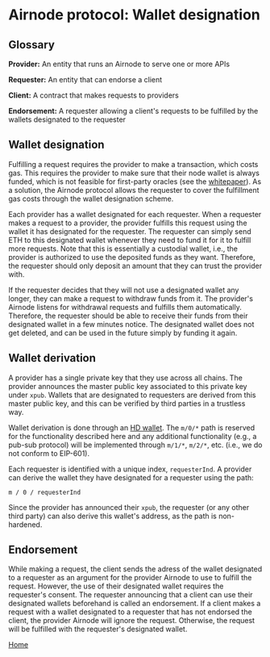# Airnode protocol: Wallet designation

## Glossary

**Provider:** An entity that runs an Airnode to serve one or more APIs

**Requester:** An entity that can endorse a client

**Client:** A contract that makes requests to providers

**Endorsement:** A requester allowing a client's requests to be fulfilled by the wallets designated to the requester

## Wallet designation

Fulfilling a request requires the provider to make a transaction, which costs gas.
This requires the provider to make sure that their node wallet is always funded, which is not feasible for first-party oracles (see the [whitepaper](/README.md#whitepaper)).
As a solution, the Airnode protocol allows the requester to cover the fulfillment gas costs through the wallet designation scheme.

Each provider has a wallet designated for each requester.
When a requester makes a request to a provider, the provider fulfills this request using the wallet it has designated for the requester.
The requester can simply send ETH to this designated wallet whenever they need to fund it for it to fulfill more requests.
Note that this is essentially a custodial wallet, i.e., the provider is authorized to use the deposited funds as they want.
Therefore, the requester should only deposit an amount that they can trust the provider with.

If the requester decides that they will not use a designated wallet any longer, they can make a request to withdraw funds from it.
The provider's Airnode listens for withdrawal requests and fulfills them automatically.
Therefore, the requester should be able to receive their funds from their designated wallet in a few minutes notice.
The designated wallet does not get deleted, and can be used in the future simply by funding it again.

## Wallet derivation

A provider has a single private key that they use across all chains.
The provider announces the master public key associated to this private key under `xpub`.
Wallets that are designated to requesters are derived from this master public key, and this can be verified by third parties in a trustless way.

Wallet derivation is done through an [HD wallet](https://github.com/ethereumbook/ethereumbook/blob/develop/05wallets.asciidoc#hd_wallets).
The `m/0/*` path is reserved for the functionality described here and any additional functionality (e.g., a pub-sub protocol) will be implemented through `m/1/*`, `m/2/*`, etc. (i.e., we do not conform to EIP-601).

Each requester is identified with a unique index, `requesterInd`.
A provider can derive the wallet they have designated for a requester using the path:
```
m / 0 / requesterInd
```
Since the provider has announced their `xpub`, the requester (or any other third party) can also derive this wallet's address, as the path is non-hardened.

## Endorsement

While making a request, the client sends the adress of the wallet designated to a requester as an argument for the provider Airnode to use to fulfill the request.
However, the use of their designated wallet requires the requester's consent.
The requester announcing that a client can use their designated wallets beforehand is called an endorsement.
If a client makes a request with a wallet designated to a requester that has not endorsed the client, the provider Airnode will ignore the request.
Otherwise, the request will be fulfilled with the requester's designated wallet.

[Home](/README.md#contents)
